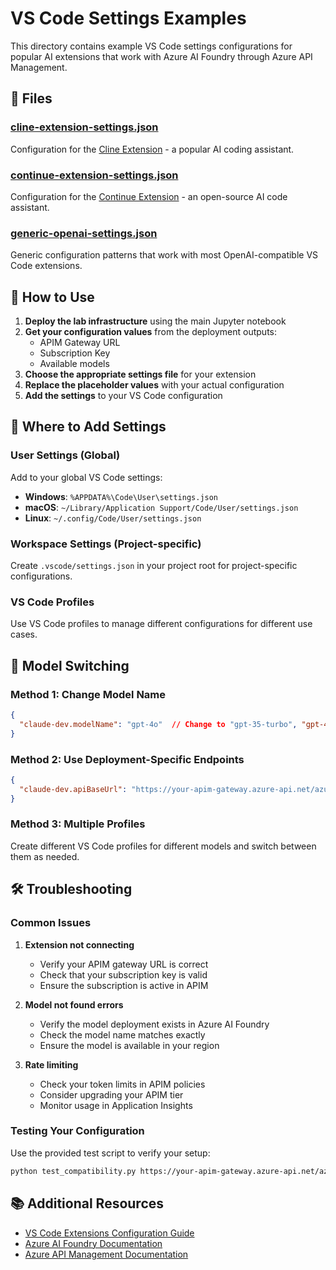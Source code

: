# VS Code Settings Examples

This directory contains example VS Code settings configurations for popular AI extensions that work with Azure AI Foundry through Azure API Management.

## 📁 Files

### [cline-extension-settings.json](./cline-extension-settings.json)
Configuration for the [Cline Extension](https://marketplace.visualstudio.com/items?itemName=saoudrizwan.claude-dev) - a popular AI coding assistant.

### [continue-extension-settings.json](./continue-extension-settings.json)
Configuration for the [Continue Extension](https://marketplace.visualstudio.com/items?itemName=Continue.continue) - an open-source AI code assistant.

### [generic-openai-settings.json](./generic-openai-settings.json)
Generic configuration patterns that work with most OpenAI-compatible VS Code extensions.

## 🚀 How to Use

1. **Deploy the lab infrastructure** using the main Jupyter notebook
2. **Get your configuration values** from the deployment outputs:
   - APIM Gateway URL
   - Subscription Key
   - Available models
3. **Choose the appropriate settings file** for your extension
4. **Replace the placeholder values** with your actual configuration
5. **Add the settings** to your VS Code configuration

## 📍 Where to Add Settings

### User Settings (Global)
Add to your global VS Code settings:
- **Windows**: `%APPDATA%\Code\User\settings.json`
- **macOS**: `~/Library/Application Support/Code/User/settings.json`
- **Linux**: `~/.config/Code/User/settings.json`

### Workspace Settings (Project-specific)
Create `.vscode/settings.json` in your project root for project-specific configurations.

### VS Code Profiles
Use VS Code profiles to manage different configurations for different use cases.

## 🔄 Model Switching

### Method 1: Change Model Name
```json
{
  "claude-dev.modelName": "gpt-4o"  // Change to "gpt-35-turbo", "gpt-4o-mini", etc.
}
```

### Method 2: Use Deployment-Specific Endpoints
```json
{
  "claude-dev.apiBaseUrl": "https://your-apim-gateway.azure-api.net/azure-ai-foundry/deployments/gpt-4o"
}
```

### Method 3: Multiple Profiles
Create different VS Code profiles for different models and switch between them as needed.

## 🛠️ Troubleshooting

### Common Issues

1. **Extension not connecting**
   - Verify your APIM gateway URL is correct
   - Check that your subscription key is valid
   - Ensure the subscription is active in APIM

2. **Model not found errors**
   - Verify the model deployment exists in Azure AI Foundry
   - Check the model name matches exactly
   - Ensure the model is available in your region

3. **Rate limiting**
   - Check your token limits in APIM policies
   - Consider upgrading your APIM tier
   - Monitor usage in Application Insights

### Testing Your Configuration

Use the provided test script to verify your setup:
```bash
python test_compatibility.py https://your-apim-gateway.azure-api.net/azure-ai-foundry your-subscription-key gpt-4o
```

## 📚 Additional Resources

- [VS Code Extensions Configuration Guide](../VSCODE_EXTENSIONS_GUIDE.md)
- [Azure AI Foundry Documentation](https://learn.microsoft.com/azure/ai-foundry/)
- [Azure API Management Documentation](https://learn.microsoft.com/azure/api-management/)